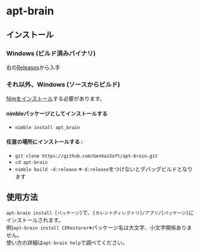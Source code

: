 # apt-brain
## インストール
### Windows (ビルド済みバイナリ)
右の[Releases](https://github.com/GenkaiSoft/apt-brain/releases)から入手
### それ以外、Windows (ソースからビルド)
[Nimをインストール](https://nim-lang.org/install.html)する必要があります。<br>
#### nimbleパッケージとしてインストールする
- `nimble install apt_brain`
#### 任意の場所にインストールする :
- `git clone https://github.com/GenkaiSoft/apt-brain.git`
- `cd apt-brain`
- `nimble build -d:release` ※`-d:release`をつけないとデバッグビルドとなります
## 使用方法
`apt-brain install [パッケージ]`で、`[カレントディレクトリ]/アプリ/[パッケージ]`にインストールされます。<br>
例)`apt-brain install CERestorer`※パッケージ名は大文字、小文字関係ありません。<br>
使い方の詳細は`apt-brain help`で調べてください。
